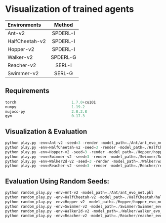 # Visualization of trained agents

| Environments    | Method | 
| :------------- | :----------: | 
| Ant-v2       |    SPDERL-I   |
| HalfCheetah-v2  |    SPDERL-I   |
| Hopper-v2       |    SPDERL-I    |
| Walker-v2       |    SPDERL-G   |
| Reacher-v2       |    SERL-I    |
| Swimmer-v2       |     SERL-G   |
                   
## Requirements  
```python
torch                         1.7.0+cu101
numpy                         1.19.2
mujoco-py                     2.0.2.8
gym                           0.17.3
```

## Visualization & Evaluation
```python
python play.py -env=Ant-v2 -seed=3 -render -model_path=./Ant/ant_evo_net.pkl 
python play.py -env=HalfCheetah-v2 -seed=3 -render -model_path=./HalfCheetah/halfcheetah_evo_net.pkl
python play.py -env=Hopper-v2 -seed=3 -render -model_path=./Hopper/hopper_evo_net.pkl 
python play.py -env=Swimmer-v2 -seed=3 -render -model_path=./Swimmer/Swimmer_evo_net.pkl
python play.py -env=Walker2d-v2 -seed=3 -render -model_path=./Walker/walker_evo_net.pkl 
python play.py -env=Reacher-v2 -seed=3 -render -model_path=./Reacher/reacher_evo_net.pkl 
```

## Evaluation Using Random Seeds:
```python
python random_play.py -env=Ant-v2 -model_path=./Ant/ant_evo_net.pkl 
python random_play.py -env=HalfCheetah-v2 -model_path=./HalfCheetah/halfcheetah_evo_net.pkl
python random_play.py -env=Hopper-v2 -model_path=./Hopper/hopper_evo_net.pkl 
python random_play.py -env=Swimmer-v2 -model_path=./Swimmer/Swimmer_evo_net.pkl
python random_play.py -env=Walker2d-v2 -model_path=./Walker/walker_evo_net.pkl 
python random_play.py -env=Reacher-v2 -model_path=./Reacher/reacher_evo_net.pkl 
```

